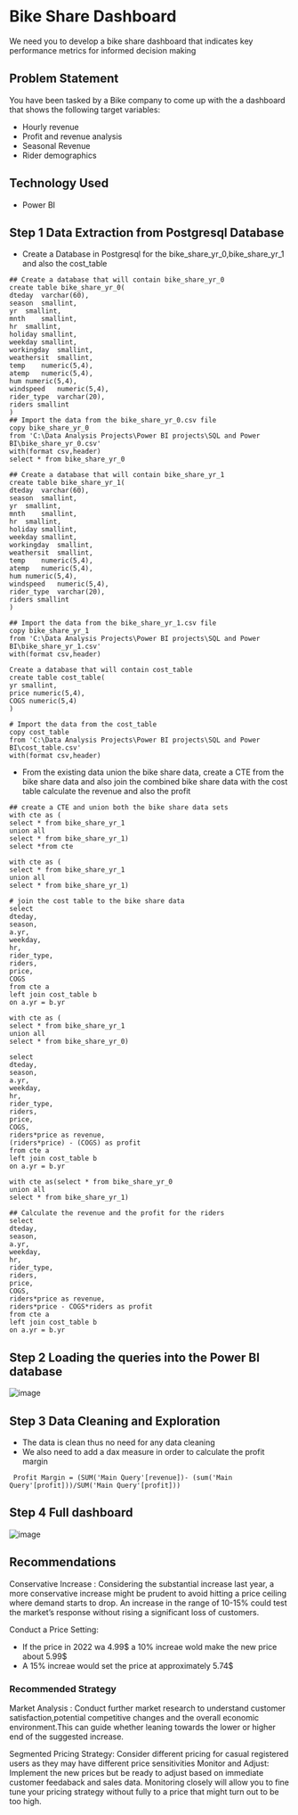 # Bike Share Dashboard

We need you to develop a bike share dashboard that indicates key performance metrics for informed decision making 

## Problem Statement
You have been tasked by a Bike company to come up with the a dashboard that shows the following target variables:
- Hourly revenue
- Profit and revenue analysis
- Seasonal Revenue
- Rider demographics

## Technology Used
 - Power BI
   
## Step 1 Data Extraction from Postgresql Database
- Create a Database in Postgresql for the bike_share_yr_0,bike_share_yr_1 and  also the cost_table

```
## Create a database that will contain bike_share_yr_0
create table bike_share_yr_0(
dteday	varchar(60),
season	smallint,
yr	smallint,
mnth	smallint,
hr	smallint,
holiday	smallint,
weekday	smallint,
workingday	smallint,
weathersit	smallint,
temp	numeric(5,4),
atemp	numeric(5,4),
hum	numeric(5,4),
windspeed	numeric(5,4),
rider_type	varchar(20),
riders smallint
) 
## Import the data from the bike_share_yr_0.csv file
copy bike_share_yr_0
from 'C:\Data Analysis Projects\Power BI projects\SQL and Power BI\bike_share_yr_0.csv'
with(format csv,header)
select * from bike_share_yr_0

## Create a database that will contain bike_share_yr_1
create table bike_share_yr_1(
dteday	varchar(60),
season	smallint,
yr	smallint,
mnth	smallint,
hr	smallint,
holiday	smallint,
weekday	smallint,
workingday	smallint,
weathersit	smallint,
temp	numeric(5,4),
atemp	numeric(5,4),
hum	numeric(5,4),
windspeed	numeric(5,4),
rider_type	varchar(20),
riders smallint
)

## Import the data from the bike_share_yr_1.csv file
copy bike_share_yr_1
from 'C:\Data Analysis Projects\Power BI projects\SQL and Power BI\bike_share_yr_1.csv'
with(format csv,header)

Create a database that will contain cost_table
create table cost_table(
yr smallint,
price numeric(5,4),
COGS numeric(5,4)
)

# Import the data from the cost_table
copy cost_table
from 'C:\Data Analysis Projects\Power BI projects\SQL and Power BI\cost_table.csv'
with(format csv,header)
```
- From the existing data union the bike share data, create a CTE from the bike share data and also join the combined bike share data with the cost table calculate the revenue and also the profit
```
## create a CTE and union both the bike share data sets
with cte as (
select * from bike_share_yr_1
union all
select * from bike_share_yr_1)
select *from cte

with cte as (
select * from bike_share_yr_1
union all
select * from bike_share_yr_1)

# join the cost table to the bike share data
select 
dteday,
season,
a.yr,
weekday,
hr,
rider_type,
riders,
price,
COGS
from cte a
left join cost_table b
on a.yr = b.yr

with cte as (
select * from bike_share_yr_1
union all
select * from bike_share_yr_0)

select 
dteday,
season,
a.yr,
weekday,
hr,
rider_type,
riders,
price,
COGS,
riders*price as revenue,
(riders*price) - (COGS) as profit
from cte a
left join cost_table b
on a.yr = b.yr

with cte as(select * from bike_share_yr_0
union all
select * from bike_share_yr_1)

## Calculate the revenue and the profit for the riders
select 
dteday,
season,
a.yr,
weekday,
hr,
rider_type,
riders,
price,
COGS,
riders*price as revenue,
riders*price - COGS*riders as profit
from cte a
left join cost_table b
on a.yr = b.yr
```
## Step 2 Loading the queries into the Power BI database
![image](https://github.com/JORDANGAMBA99/Power-BI-projects/blob/fa49302109e6d5325db850cf557e0d9eb5806d49/Loading%20Query%20into%20the%20Power%20BI%20data%20base.jpg)

## Step 3 Data Cleaning and Exploration
- The data is clean thus no need for any data cleaning
- We also need to add a dax measure in order to calculate the profit margin
 ``` 
  Profit Margin = (SUM('Main Query'[revenue])- (sum('Main Query'[profit]))/SUM('Main Query'[profit]))

```
## Step 4 Full dashboard
![image](https://github.com/JORDANGAMBA99/Power-BI-projects/blob/397113e1cb77308e64e8b6852a5e1aff2fb6b821/Bikes%20share/Full%20Dashboard.jpg)

## Recommendations
Conservative Increase : Considering the substantial increase last year, a more conservative increase might be prudent to avoid hitting a price ceiling where demand starts to drop. An increase in the range of 10-15% could test the market’s response without rising a significant loss of customers.

Conduct a Price Setting:
-	If the price in 2022 wa 4.99$ a 10% increae wold make the new price about 5.99$
-	A 15%  increae would set the price at approximately 5.74$
  
### Recommended Strategy

Market Analysis : Conduct further market research to understand customer satisfaction,potential competitive changes and the overall economic environment.This can guide whether leaning towards the lower or higher end of the suggested increase.

Segmented Pricing Strategy: Consider different pricing for casual registered users as they may have different price  sensitivities
Monitor and Adjust: Implement the new prices but be  ready to adjust based on immediate customer feedaback and sales data. Monitoring closely will allow you to fine tune your pricing strategy without fully to a price that might turn out to be too high.
